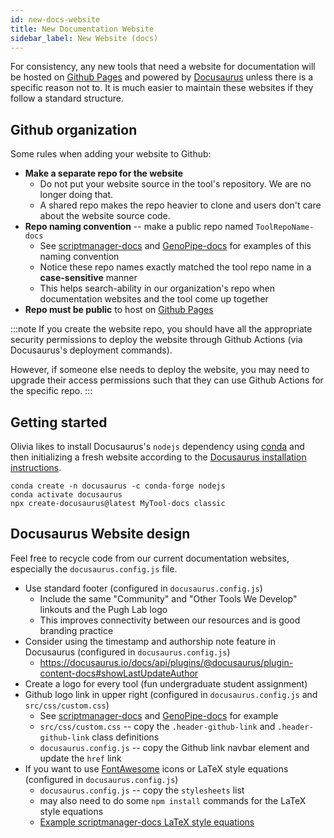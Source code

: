 ```yaml
---
id: new-docs-website
title: New Documentation Website
sidebar_label: New Website (docs)
---
```


For consistency, any new tools that need a website for documentation will be hosted on [Github Pages][github-pages] and powered by [Docusaurus][docusaurus] unless there is a specific reason not to. It is much easier to maintain these websites if they follow a standard structure.

## Github organization
Some rules when adding your website to Github:
* **Make a separate repo for the website**
  * Do not put your website source in the tool's repository. We are no longer doing that.
  * A shared repo makes the repo heavier to clone and users don't care about the website source code.
* **Repo naming convention** -- make a public repo named `ToolRepoName-docs`
  * See [scriptmanager-docs][gh-scriptmanager-docs] and [GenoPipe-docs][gh-genopipe-docs] for examples of this naming convention
  * Notice these repo names exactly matched the tool repo name in a **case-sensitive** manner
  * This helps search-ability in our organization's repo when documentation websites and the tool come up together
* **Repo must be public** to host on [Github Pages][github-pages]

:::note
If you create the website repo, you should have all the appropriate security permissions to deploy the website through Github Actions (via Docusaurus's deployment commands).

However, if someone else needs to deploy the website, you may need to upgrade their access permissions such that they can use Github Actions for the specific repo.
:::


## Getting started
Olivia likes to install Docusaurus's `nodejs` dependency using [conda][conda-tutorial] and then initializing a fresh website according to the [Docusaurus installation instructions][docusaurus-install].

```
conda create -n docusaurus -c conda-forge nodejs
conda activate docusaurus
npx create-docusaurus@latest MyTool-docs classic
```

## Docusaurus Website design

Feel free to recycle code from our current documentation websites, especially the `docusaurus.config.js` file.
* Use standard footer (configured in `docusaurus.config.js`)
  * Include the same "Community" and "Other Tools We Develop" linkouts and the Pugh Lab logo
  * This improves connectivity between our resources and is good branding practice
* Consider using the timestamp and authorship note feature in Docusaurus (configured in `docusaurus.config.js`)
  * https://docusaurus.io/docs/api/plugins/@docusaurus/plugin-content-docs#showLastUpdateAuthor
* Create a logo for every tool (fun undergraduate student assignment)
* Github logo link in upper right (configured in `docusaurus.config.js` and `src/css/custom.css`)
  * See [scriptmanager-docs][gh-scriptmanager-docs] and [GenoPipe-docs][gh-genopipe-docs] for example
  * `src/css/custom.css` -- copy the `.header-github-link` and `.header-github-link` class definitions
  * `docusaurus.config.js` -- copy the Github link navbar element and update the `href` link
* If you want to use [FontAwesome][fontawesome] icons or LaTeX style equations (configured in `docusaurus.config.js`)
  * `docusaurus.config.js` -- copy the `stylesheets` list
  * may also need to do some `npm install` commands for the LaTeX style equations
  * [Example scriptmanager-docs LaTeX style equations][latex-style-eg]



[conda-tutorial]:/Software/SetupGuides/condatutorial
[docusaurus-install]:https://docusaurus.io/docs/installation
[github-pages]:https://pages.github.com/
[docusaurus]:https://docusaurus.io/
[fontawesome]:https://fontawesome.com/search
[latex-style-eg]:http://pughlab.mbg.cornell.edu/scriptmanager-docs/docs/figure-generation/heatmap#details-of-color-scaling-strategy

[gh-genopipe-docs]:https://github.com/CEGRcode/GenoPipe-docs
[gh-scriptmanager-docs]:https://github.com/CEGRcode/scriptmanager-docs

[genopipe-docs]:https://pughlab.mbg.cornell.edu/GenoPipe-docs/
[labtutorial]:https://pughlab.mbg.cornell.edu/labtutorial/
[pughlab-website]:https://pughlab.mbg.cornell.edu
[scriptmanager-docs]:https://pughlab.mbg.cornell.edu/scriptmanager-docs/
[stencil-docs]:http://pughlab.mbg.cornell.edu/stencil/
